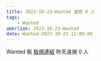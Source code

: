 ```yaml
---
title: 2023-10-23-Wanted 違規 0 人
tags:
    - Wanted
abbrlink: 2023-10-23-Wanted
date: Wanted-2023-10-23 12:00:00
---
```

Wanted 板 [板規連結](https://www.ptt.cc/bbs/Wanted/M.1608829773.A.D3B.html)
昨天違規 0 人
